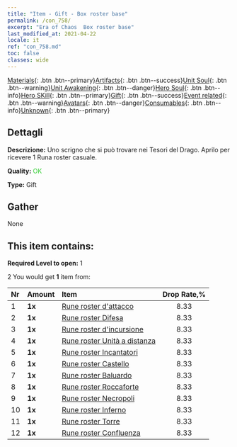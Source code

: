 ```yaml
---
title: "Item - Gift - Box roster base"
permalink: /con_758/
excerpt: "Era of Chaos  Box roster base"
last_modified_at: 2021-04-22
locale: it
ref: "con_758.md"
toc: false
classes: wide
---
```

 [Materials](/ItemsIT/){: .btn .btn--primary}[Artifacts](/ItemsIT/Artifacts/){: .btn .btn--success}[Unit Soul](/ItemsIT/UnitSoul/){: .btn .btn--warning}[Unit Awakening](/ItemsIT/UnitAwakening/){: .btn .btn--danger}[Hero Soul](/ItemsIT/HeroSoul/){: .btn .btn--info}[Hero SKill](/ItemsIT/HeroSkill/){: .btn .btn--primary}[Gift](/ItemsIT/Gift/){: .btn .btn--success}[Event related](/ItemsIT/Events/){: .btn .btn--warning}[Avatars](/ItemsIT/Avatars/){: .btn .btn--danger}[Consumables](/ItemsIT/Consumables/){: .btn .btn--info}[Unknown](/ItemsIT/Unknown/){: .btn .btn--primary}

## Dettagli
 **Descrizione:** Uno scrigno che si può trovare nei Tesori del Drago. Aprilo per ricevere 1 Runa roster casuale.

 **Quality:** <span style="color: #32CD32">OK</span>

 **Type:** Gift

## Gather

  None

## This item contains:

 **Required Level to open:** 1

 2 You would get **1** item  from:

  | Nr | Amount |     Item    | Drop Rate,% |
  |:---|:-------|:------------|:---------:|
  | 1 |  **1x** | [Rune roster d'attacco](/it/Items/con_734/) | 8.33 | 
  | 2 |  **1x** | [Rune roster Difesa](/it/Items/con_739/) | 8.33 | 
  | 3 |  **1x** | [Rune roster d'incursione](/it/Items/con_741/) | 8.33 | 
  | 4 |  **1x** | [Rune roster Unità a distanza](/it/Items/con_742/) | 8.33 | 
  | 5 |  **1x** | [Rune roster Incantatori](/it/Items/con_746/) | 8.33 | 
  | 6 |  **1x** | [Rune roster Castello](/it/Items/con_752/) | 8.33 | 
  | 7 |  **1x** | [Rune roster Baluardo](/it/Items/con_753/) | 8.33 | 
  | 8 |  **1x** | [Rune roster Roccaforte](/it/Items/con_754/) | 8.33 | 
  | 9 |  **1x** | [Rune roster Necropoli](/it/Items/con_755/) | 8.33 | 
  | 10 |  **1x** | [Rune roster Inferno](/it/Items/con_777/) | 8.33 | 
  | 11 |  **1x** | [Rune roster Torre](/it/Items/con_785/) | 8.33 | 
  | 12 |  **1x** | [Rune roster Confluenza](/it/Items/con_791/) | 8.33 | 
